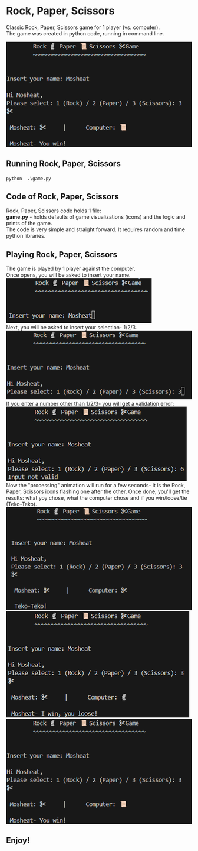 # Rock, Paper, Scissors

Classic Rock, Paper, Scissors game for 1 player (vs. computer). <br>
The game was created in python code, running in command line. <br>

![Project Screenshot](./imgs/scr5.png)

## Running Rock, Paper, Scissors

` python  .\game.py `

## Code of Rock, Paper, Scissors

Rock, Paper, Scissors code holds 1 file: <br>
**game.py** - holds defaults of game visualizations (icons) and the logic and prints of the game. <br>
The code is very simple and straight forward. It requires random and time python libraries.

## Playing Rock, Paper, Scissors

The game is played by 1 player against the computer. <br>
Once opens, you will be asked to insert your name.
<br>
![Names Screenshot](./imgs/scr1.png)
<br>
Next, you will be asked to insert your selection- 1/2/3. <br>
![Game Screenshot](./imgs/scr2.png)
<br>
If you enter a number other than 1/2/3- you will get a validation error: <br>
![End1 Screenshot](./imgs/scn6.png)
<br>
Now the "processing" animation will run for a few seconds- it is the Rock, Paper, Scissors icons flashing one after the other. Once done, you'll get the results: what yoy chose, what the computer chose and if you win/loose/tie (Teko-Teko).
<br>
![End1 Screenshot](./imgs/scr3.png)![End2 Screenshot](./imgs/scr4.png)![End3 Screenshot](./imgs/scr5.png)
<br>

## Enjoy!
